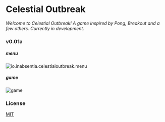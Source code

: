 # Celestial Outbreak

_Welcome to Celestial Outbreak! A game inspired by Pong, Breakout and a few others. Currently in development._

### v0.01a

##### _menu_
![io.inabsentia.celestialoutbreak.menu](https://u.teknik.io/GIZJp.png)

##### _game_
![game](https://u.teknik.io/KgSns.png)

### License

[MIT](LICENSE.md)

